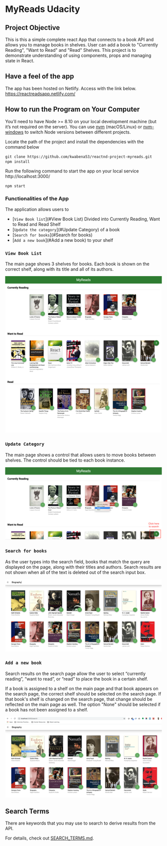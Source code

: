 # MyReads Udacity

## Project Objective
This is this a simple complete react App that connects to a book API and allows you to manage books in shelves. User can add a book to "Currently Reading", "Want to Read" and "Read" Shelves. This project is to demonstrate understanding of using components, props and managing state in React.

## Have a feel of the app
The app has been hosted on Netlify. Access with the link below.
https://reactreadsapp.netlify.com/


## How to run the Program on Your Computer
You’ll need to have Node >= 8.10 on your local development machine (but it’s not required on the server). You can use [nvm](https://github.com/creationix/nvm#installation) (macOS/Linux) or [nvm-windows](https://github.com/coreybutler/nvm-windows#node-version-manager-nvm-for-windows) to switch Node versions between different projects.

Locate the path of the project and install the dependencies with the command below

```
git clone https://github.com/kwabena53/reactnd-project-myreads.git
npm install
```

Run the following command to start the app on your local service http://localhost:3000/ 

```
npm start
```


### Functionalities of the App
The application allows users to 
* [`View Book list`](#View Book List) Divided into Currently Reading, Want to Read and Read Shelf
* [`Update the category`](#Update Category) of a book
* [`Search for books`](#Search for books)
* [`Add a new book`](#Add a new book) to your shelf



### `View Book List`
The main page shows 3 shelves for books. Each book is shown on the correct shelf, along with its title and all of its authors.

![View Book](src/screenshots/view-screen.png "View book")

### `Update Category`
The main page shows a control that allows users to move books between shelves. The control should be tied to each book instance. 

![Updates Category](src/screenshots/update-category.png "Update")

### `Search for books`
As the user types into the search field, books that match the query are displayed on the page, along with their titles and authors. Search results are not shown when all of the text is deleted out of the search input box. 

![Search Book](src/screenshots/search-book.png "Search")

### `Add a new book`
Search results on the search page allow the user to select “currently reading”, “want to read”, or “read” to place the book in a certain shelf.

If a book is assigned to a shelf on the main page and that book appears on the search page, the correct shelf should be selected on the search page. If that book's shelf is changed on the search page, that change should be reflected on the main page as well. The option "None" should be selected if a book has not been assigned to a shelf.

![SeaAddrch Book](src/screenshots/add-book.png "Add Book")



## Search Terms

There are keywords that you may use to search to derive results from the API.

For details, check out [SEARCH_TERMS.md](SEARCH_TERMS.md).
